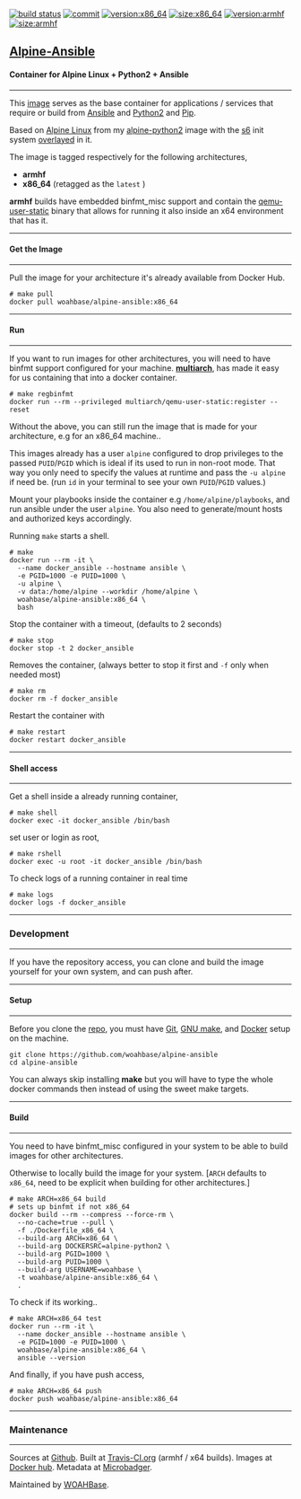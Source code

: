 [![build status][251]][232] [![commit][255]][231] [![version:x86_64][256]][235] [![size:x86_64][257]][235] [![version:armhf][258]][236] [![size:armhf][259]][236]

## [Alpine-Ansible][234]
#### Container for Alpine Linux + Python2 + Ansible
---

This [image][233] serves as the base container for applications
/ services that require or build from [Ansible][135] and
[Python2][136] and [Pip][137].

Based on [Alpine Linux][131] from my [alpine-python2][132] image with
the [s6][133] init system [overlayed][134] in it.

The image is tagged respectively for the following architectures,
* **armhf**
* **x86_64** (retagged as the `latest` )

**armhf** builds have embedded binfmt_misc support and contain the
[qemu-user-static][105] binary that allows for running it also inside
an x64 environment that has it.

---
#### Get the Image
---

Pull the image for your architecture it's already available from
Docker Hub.

```
# make pull
docker pull woahbase/alpine-ansible:x86_64
```

---
#### Run
---

If you want to run images for other architectures, you will need
to have binfmt support configured for your machine. [**multiarch**][104],
has made it easy for us containing that into a docker container.

```
# make regbinfmt
docker run --rm --privileged multiarch/qemu-user-static:register --reset
```

Without the above, you can still run the image that is made for your
architecture, e.g for an x86_64 machine..

This images already has a user `alpine` configured to drop
privileges to the passed `PUID`/`PGID` which is ideal if its used
to run in non-root mode. That way you only need to specify the
values at runtime and pass the `-u alpine` if need be. (run `id`
in your terminal to see your own `PUID`/`PGID` values.)

Mount your playbooks inside the container e.g
`/home/alpine/playbooks`, and run ansible under the user `alpine`.
You also need to generate/mount hosts and authorized keys
accordingly.

Running `make` starts a shell.

```
# make
docker run --rm -it \
  --name docker_ansible --hostname ansible \
  -e PGID=1000 -e PUID=1000 \
  -u alpine \
  -v data:/home/alpine --workdir /home/alpine \
  woahbase/alpine-ansible:x86_64 \
  bash
```

Stop the container with a timeout, (defaults to 2 seconds)

```
# make stop
docker stop -t 2 docker_ansible
```

Removes the container, (always better to stop it first and `-f`
only when needed most)

```
# make rm
docker rm -f docker_ansible
```

Restart the container with

```
# make restart
docker restart docker_ansible
```

---
#### Shell access
---

Get a shell inside a already running container,

```
# make shell
docker exec -it docker_ansible /bin/bash
```

set user or login as root,

```
# make rshell
docker exec -u root -it docker_ansible /bin/bash
```

To check logs of a running container in real time

```
# make logs
docker logs -f docker_ansible
```

---
### Development
---

If you have the repository access, you can clone and
build the image yourself for your own system, and can push after.

---
#### Setup
---

Before you clone the [repo][231], you must have [Git][101], [GNU make][102],
and [Docker][103] setup on the machine.

```
git clone https://github.com/woahbase/alpine-ansible
cd alpine-ansible
```
You can always skip installing **make** but you will have to
type the whole docker commands then instead of using the sweet
make targets.

---
#### Build
---

You need to have binfmt_misc configured in your system to be able
to build images for other architectures.

Otherwise to locally build the image for your system.
[`ARCH` defaults to `x86_64`, need to be explicit when building
for other architectures.]

```
# make ARCH=x86_64 build
# sets up binfmt if not x86_64
docker build --rm --compress --force-rm \
  --no-cache=true --pull \
  -f ./Dockerfile_x86_64 \
  --build-arg ARCH=x86_64 \
  --build-arg DOCKERSRC=alpine-python2 \
  --build-arg PGID=1000 \
  --build-arg PUID=1000 \
  --build-arg USERNAME=woahbase \
  -t woahbase/alpine-ansible:x86_64 \
  .
```

To check if its working..

```
# make ARCH=x86_64 test
docker run --rm -it \
  --name docker_ansible --hostname ansible \
  -e PGID=1000 -e PUID=1000 \
  woahbase/alpine-ansible:x86_64 \
  ansible --version
```

And finally, if you have push access,

```
# make ARCH=x86_64 push
docker push woahbase/alpine-ansible:x86_64
```

---
### Maintenance
---

Sources at [Github][106]. Built at [Travis-CI.org][107] (armhf / x64 builds). Images at [Docker hub][108]. Metadata at [Microbadger][109].

Maintained by [WOAHBase][204].

[101]: https://git-scm.com
[102]: https://www.gnu.org/software/make/
[103]: https://www.docker.com
[104]: https://hub.docker.com/r/multiarch/qemu-user-static/
[105]: https://github.com/multiarch/qemu-user-static/releases/
[106]: https://github.com/
[107]: https://travis-ci.org/
[108]: https://hub.docker.com/
[109]: https://microbadger.com/

[131]: https://alpinelinux.org/
[132]: https://hub.docker.com/r/woahbase/alpine-python2
[133]: https://skarnet.org/software/s6/
[134]: https://github.com/just-containers/s6-overlay
[135]: https://www.ansible.com/
[136]: https://www.python.org/
[137]: https://pypi.python.org/pypi/pip

[201]: https://github.com/woahbase
[202]: https://travis-ci.org/woahbase/
[203]: https://hub.docker.com/u/woahbase
[204]: https://woahbase.online/

[231]: https://github.com/woahbase/alpine-ansible
[232]: https://travis-ci.org/woahbase/alpine-ansible
[233]: https://hub.docker.com/r/woahbase/alpine-ansible
[234]: https://woahbase.online/#/images/alpine-ansible
[235]: https://microbadger.com/images/woahbase/alpine-ansible:x86_64
[236]: https://microbadger.com/images/woahbase/alpine-ansible:armhf

[251]: https://travis-ci.org/woahbase/alpine-ansible.svg?branch=master

[255]: https://images.microbadger.com/badges/commit/woahbase/alpine-ansible.svg

[256]: https://images.microbadger.com/badges/version/woahbase/alpine-ansible:x86_64.svg
[257]: https://images.microbadger.com/badges/image/woahbase/alpine-ansible:x86_64.svg

[258]: https://images.microbadger.com/badges/version/woahbase/alpine-ansible:armhf.svg
[259]: https://images.microbadger.com/badges/image/woahbase/alpine-ansible:armhf.svg
